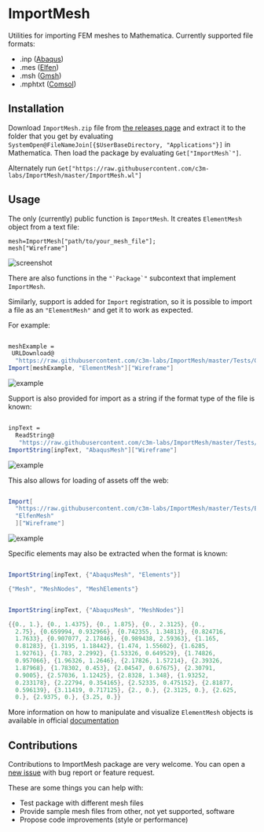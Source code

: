 # ImportMesh
Utilities for importing FEM meshes to Mathematica. Currently supported file formats:

 - .inp ([Abaqus](https://www.3ds.com/products-services/simulia/products/abaqus/))
 - .mes ([Elfen](http://www.rockfieldglobal.com/))
 - .msh ([Gmsh](http://gmsh.info/))
 - .mphtxt ([Comsol](https://www.comsol.com/))

## Installation

Download `ImportMesh.zip` file from [the releases page](https://github.com/c3m-labs/ImportMesh/releases) and extract it to the folder that you get by evaluating
`SystemOpen@FileNameJoin[{$UserBaseDirectory, "Applications"}]` in Mathematica. Then load the package by evaluating ``Get["ImportMesh`"]``.

Alternately run `Get["https://raw.githubusercontent.com/c3m-labs/ImportMesh/master/ImportMesh.wl"]`

## Usage

The only (currently) public function is  `ImportMesh`. It creates `ElementMesh` object from a text file:

    mesh=ImportMesh["path/to/your_mesh_file"];
    mesh["Wireframe"]

![screenshot](https://i.imgur.com/OpzA8J5.png "Quad mesh")

There are also functions in the ``"`Package`"`` subcontext that implement `ImportMesh`.

Similarly, support is added for `Import` registration, so it is possible to import a file as an `"ElementMesh"` and get it to work as expected.

For example:

```mathematica

meshExample =
 URLDownload@
  "https://raw.githubusercontent.com/c3m-labs/ImportMesh/master/Tests/Gmsh/box_H1.msh";
Import[meshExample, "ElementMesh"]["Wireframe"]
```

![example](https://i.stack.imgur.com/IAazP.png "Import base")

Support is also provided for import as a string if the format type of the file is known:

```mathematica

inpText =
  ReadString@
   "https://raw.githubusercontent.com/c3m-labs/ImportMesh/master/Tests/Abaqus/nle1xf4f.inp";
ImportString[inpText, "AbaqusMesh"]["Wireframe"]
```

![example](https://i.stack.imgur.com/4cBAV.png "Import string")

This also allows for loading of assets off the web:

```mathematica

Import[
  "https://raw.githubusercontent.com/c3m-labs/ImportMesh/master/Tests/Elfen/disc_Q1.mes",
  "ElfenMesh"
  ]["Wireframe"]
```

![example](https://i.stack.imgur.com/EqN8o.png "Import web")

Specific elements may also be extracted when the format is known:

```mathematica

ImportString[inpText, {"AbaqusMesh", "Elements"}]

{"Mesh", "MeshNodes", "MeshElements"}
```

```mathematica

ImportString[inpText, {"AbaqusMesh", "MeshNodes"}]

{{0., 1.}, {0., 1.4375}, {0., 1.875}, {0., 2.3125}, {0.,
  2.75}, {0.659994, 0.932966}, {0.742355, 1.34813}, {0.824716,
  1.7633}, {0.907077, 2.17846}, {0.989438, 2.59363}, {1.165,
  0.81283}, {1.3195, 1.18442}, {1.474, 1.55602}, {1.6285,
  1.92761}, {1.783, 2.2992}, {1.53326, 0.649529}, {1.74826,
  0.957066}, {1.96326, 1.2646}, {2.17826, 1.57214}, {2.39326,
  1.87968}, {1.78302, 0.453}, {2.04547, 0.67675}, {2.30791,
  0.9005}, {2.57036, 1.12425}, {2.8328, 1.348}, {1.93252,
  0.233178}, {2.22794, 0.354165}, {2.52335, 0.475152}, {2.81877,
  0.596139}, {3.11419, 0.717125}, {2., 0.}, {2.3125, 0.}, {2.625,
  0.}, {2.9375, 0.}, {3.25, 0.}}

  ```

More information on how to manipulate and visualize `ElementMesh` objects is available in official [documentation](https://reference.wolfram.com/language/FEMDocumentation/tutorial/ElementMeshVisualization.html)

## Contributions

Contributions to ImportMesh package are very welcome. You can open a [new issue](https://github.com/c3m-labs/ImportMesh/issues/new) with bug report or feature request.

These are some things you can help with:

 - Test package with different mesh files
 - Provide sample mesh files from other, not yet supported, software
 - Propose code improvements (style or performance)
